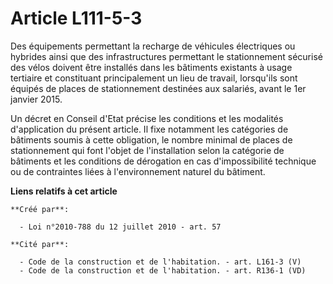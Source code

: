 # Article L111-5-3

Des équipements permettant la recharge de véhicules électriques ou hybrides ainsi que des infrastructures permettant le
stationnement sécurisé des vélos doivent être installés dans les bâtiments existants à usage tertiaire et constituant
principalement un lieu de travail, lorsqu'ils sont équipés de places de stationnement destinées aux salariés, avant le 1er
janvier 2015. 

Un décret en Conseil d'Etat précise les conditions et les modalités d'application du présent article. Il fixe notamment les
catégories de bâtiments soumis à cette obligation, le nombre minimal de places de stationnement qui font l'objet de
l'installation selon la catégorie de bâtiments et les conditions de dérogation en cas d'impossibilité technique ou de
contraintes liées à l'environnement naturel du bâtiment.

**Liens relatifs à cet article**

	**Créé par**:

	  - Loi n°2010-788 du 12 juillet 2010 - art. 57

	**Cité par**:

	  - Code de la construction et de l'habitation. - art. L161-3 (V)
	  - Code de la construction et de l'habitation. - art. R136-1 (VD)

